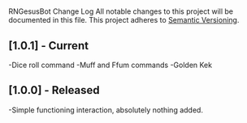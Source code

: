# 
RNGesusBot Change Log
All notable changes to this project will be documented in this file.
This project adheres to [Semantic Versioning](http://semver.org/).


## [1.0.1] - Current

-Dice roll command
-Muff and Ffum commands
-Golden Kek

## [1.0.0] - Released

-Simple functioning interaction, absolutely nothing added.